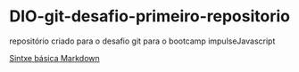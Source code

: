 # DIO-git-desafio-primeiro-repositorio

repositório criado para o desafio git para o bootcamp impulseJavascript 

[Sintxe básica Markdown](https://www.markdownguide.org/basic-syntax/)

